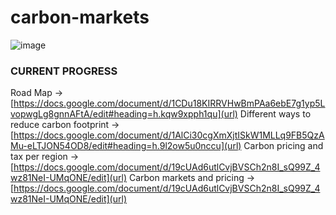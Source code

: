 # carbon-markets

![image](https://github.com/Sofro21/carbon-markets/assets/159485449/1fc9dd34-a707-4644-9fd8-1f51e4063a47)


### CURRENT PROGRESS ###
Road Map -> [https://docs.google.com/document/d/1CDu18KIRRVHwBmPAa6ebE7g1yp5LvopwgLg8gnnAFtA/edit#heading=h.kqw9xpph1qu](url)
Different ways to reduce carbon footprint -> [https://docs.google.com/document/d/1AlCi30cgXmXjtISkW1MLLq9FB5QzAMu-eLTJON54OD8/edit#heading=h.9l2ow5u0nccu](url)
Carbon pricing and tax per region -> [https://docs.google.com/document/d/19cUAd6utlCvjBVSCh2n8I_sQ99Z_4wz81NeI-UMqONE/edit](url)
Carbon markets and pricing -> [https://docs.google.com/document/d/19cUAd6utlCvjBVSCh2n8I_sQ99Z_4wz81NeI-UMqONE/edit](url)

